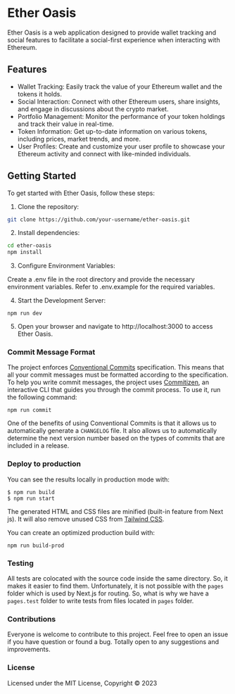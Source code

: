 # Ether Oasis

Ether Oasis is a web application designed to provide wallet tracking and social features to facilitate a social-first experience when interacting with Ethereum.

## Features

- Wallet Tracking: Easily track the value of your Ethereum wallet and the tokens it holds.
- Social Interaction: Connect with other Ethereum users, share insights, and engage in discussions about the crypto market.
- Portfolio Management: Monitor the performance of your token holdings and track their value in real-time.
- Token Information: Get up-to-date information on various tokens, including prices, market trends, and more.
- User Profiles: Create and customize your user profile to showcase your Ethereum activity and connect with like-minded individuals.

## Getting Started

To get started with Ether Oasis, follow these steps:

1. Clone the repository:

```bash
git clone https://github.com/your-username/ether-oasis.git
```

2. Install dependencies:

```bash
cd ether-oasis
npm install
```
3. Configure Environment Variables:

Create a .env file in the root directory and provide the necessary environment variables. Refer to .env.example for the required variables.

4. Start the Development Server:

```shell
npm run dev
```

5. Open your browser and navigate to http://localhost:3000 to access Ether Oasis.

### Commit Message Format

The project enforces [Conventional Commits](https://www.conventionalcommits.org/) specification. This means that all your commit messages must be formatted according to the specification. To help you write commit messages, the project uses [Commitizen](https://github.com/commitizen/cz-cli), an interactive CLI that guides you through the commit process. To use it, run the following command:

```shell
npm run commit
```

One of the benefits of using Conventional Commits is that it allows us to automatically generate a `CHANGELOG` file. It also allows us to automatically determine the next version number based on the types of commits that are included in a release.

### Deploy to production

You can see the results locally in production mode with:

```shell
$ npm run build
$ npm run start
```

The generated HTML and CSS files are minified (built-in feature from Next js). It will also remove unused CSS from [Tailwind CSS](https://tailwindcss.com).

You can create an optimized production build with:

```shell
npm run build-prod
```

### Testing

All tests are colocated with the source code inside the same directory. So, it makes it easier to find them. Unfortunately, it is not possible with the `pages` folder which is used by Next.js for routing. So, what is why we have a `pages.test` folder to write tests from files located in `pages` folder.

### Contributions

Everyone is welcome to contribute to this project. Feel free to open an issue if you have question or found a bug. Totally open to any suggestions and improvements.

### License

Licensed under the MIT License, Copyright © 2023
